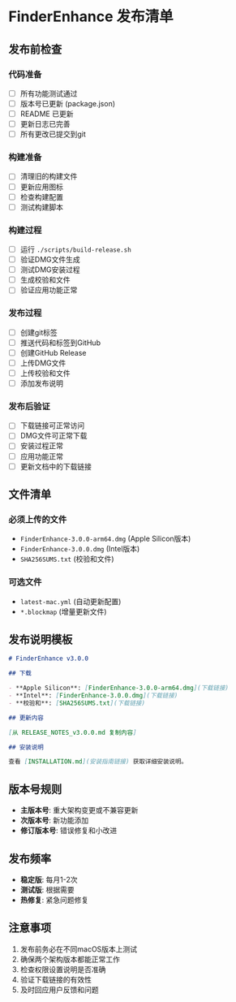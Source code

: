 # FinderEnhance 发布清单

## 发布前检查

### 代码准备
- [ ] 所有功能测试通过
- [ ] 版本号已更新 (package.json)
- [ ] README 已更新
- [ ] 更新日志已完善
- [ ] 所有更改已提交到git

### 构建准备
- [ ] 清理旧的构建文件
- [ ] 更新应用图标
- [ ] 检查构建配置
- [ ] 测试构建脚本

### 构建过程
- [ ] 运行 `./scripts/build-release.sh`
- [ ] 验证DMG文件生成
- [ ] 测试DMG安装过程
- [ ] 生成校验和文件
- [ ] 验证应用功能正常

### 发布过程
- [ ] 创建git标签
- [ ] 推送代码和标签到GitHub
- [ ] 创建GitHub Release
- [ ] 上传DMG文件
- [ ] 上传校验和文件
- [ ] 添加发布说明

### 发布后验证
- [ ] 下载链接可正常访问
- [ ] DMG文件可正常下载
- [ ] 安装过程正常
- [ ] 应用功能正常
- [ ] 更新文档中的下载链接

## 文件清单

### 必须上传的文件
- `FinderEnhance-3.0.0-arm64.dmg` (Apple Silicon版本)
- `FinderEnhance-3.0.0.dmg` (Intel版本)
- `SHA256SUMS.txt` (校验和文件)

### 可选文件
- `latest-mac.yml` (自动更新配置)
- `*.blockmap` (增量更新文件)

## 发布说明模板

```markdown
# FinderEnhance v3.0.0

## 下载

- **Apple Silicon**: [FinderEnhance-3.0.0-arm64.dmg](下载链接)
- **Intel**: [FinderEnhance-3.0.0.dmg](下载链接)
- **校验和**: [SHA256SUMS.txt](下载链接)

## 更新内容

[从 RELEASE_NOTES_v3.0.0.md 复制内容]

## 安装说明

查看 [INSTALLATION.md](安装指南链接) 获取详细安装说明。
```

## 版本号规则

- **主版本号**: 重大架构变更或不兼容更新
- **次版本号**: 新功能添加
- **修订版本号**: 错误修复和小改进

## 发布频率

- **稳定版**: 每月1-2次
- **测试版**: 根据需要
- **热修复**: 紧急问题修复

## 注意事项

1. 发布前务必在不同macOS版本上测试
2. 确保两个架构版本都能正常工作
3. 检查权限设置说明是否准确
4. 验证下载链接的有效性
5. 及时回应用户反馈和问题 